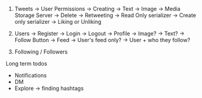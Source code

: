 1. Tweets
    -> User Permissions
        -> Creating
            -> Text
            -> Image -> Media Storage Server
        -> Delete
        -> Retweeting
            -> Read Only serializer
            -> Create only serializer
        -> Liking or Unliking

2. Users
    -> Register
    -> Login
    -> Logout
    -> Profile
        -> Image?
        -> Text?
        -> Follow Button
    -> Feed
        -> User's feed only?
        -> User + who they follow?

3. Following / Followers

Long term todos
- Notifications
- DM
- Explore -> finding hashtags